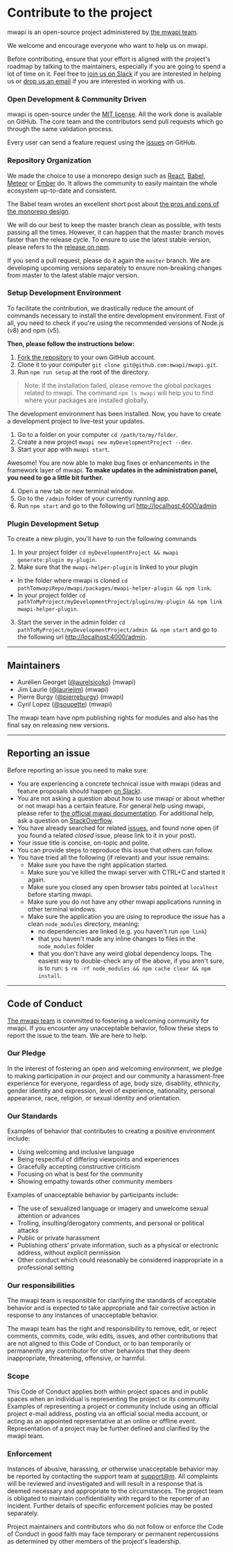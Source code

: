 # Contribute to the project

mwapi is an open-source project administered by [the mwapi team](http://#).

We welcome and encourage everyone who want to help us on mwapi.

Before contributing, ensure that your effort is aligned with the project's roadmap by talking to the maintainers, especially if you are going to spend a lot of time on it. Feel free to [join us on Slack](http://slack.#) if you are interested in helping us or [drop us an email](mailto:hi@m) if you are interested in working with us.

### Open Development & Community Driven
mwapi is open-source under the [MIT license](https://github.com/MantisWare/mwapi/blob/master/LICENSE.md). All the work done is available on GitHub.
The core team and the contributors send pull requests which go through the same validation process.

Every user can send a feature request using the [issues](https://github.com/MantisWare/mwapi/issues) on GitHub.


### Repository Organization
We made the choice to use a monorepo design such as [React](https://github.com/facebook/react/tree/master/packages), [Babel](https://github.com/babel/babel/tree/master/packages), [Meteor](https://github.com/meteor/meteor/tree/devel/packages) or [Ember](https://github.com/emberjs/ember.js/tree/master/packages) do. It allows the community to easily maintain the whole ecosystem up-to-date and consistent.

The Babel team wrotes an excellent short post about [the pros and cons of the monorepo design](https://github.com/babel/babel/blob/master/doc/design/monorepo.md).

We will do our best to keep the master branch clean as possible, with tests passing all the times. However, it can happen that the master branch moves faster than the release cycle. To ensure to use the latest stable version, please refers to the [release on npm](https://www.npmjs.com/package/mwapi).

If you send a pull request, please do it again the `master` branch. We are developing upcoming versions separately to ensure non-breaking changes from master to the latest stable major version.


### Setup Development Environment
To facilitate the contribution, we drastically reduce the amount of commands necessary to install the entire development environment. First of all, you need to check if you're using the recommended versions of Node.js (v8) and npm (v5).

**Then, please follow the instructions below:**

1. [Fork the repository](https://github.com/MantisWare/mwapi) to your own GitHub account.
2. Clone it to your computer `git clone git@github.com:mwapi/mwapi.git`.
3. Run `npm run setup` at the root of the directory.

> Note: If the installation failed, please remove the global packages related to mwapi. The command `npm ls mwapi` will help you to find where your packages are installed globally.

The development environment has been installed. Now, you have to create a development project to live-test your updates.

1. Go to a folder on your computer `cd /path/to/my/folder`.
2. Create a new project `mwapi new myDevelopmentProject --dev`.
3. Start your app with `mwapi start`.

Awesome! You are now able to make bug fixes or enhancements in the framework layer of mwapi. **To make updates in the administration panel, you need to go a little bit further.**

4. Open a new tab or new terminal window.
5. Go to the `/admin` folder of your currently running app.
6. Run `npm start` and go to the following url [http://localhost:4000/admin](http://localhost:4000/admin)

### Plugin Development Setup

To create a new plugin, you'll have to run the following commands

1. In your project folder `cd myDevelopmentProject && mwapi generate:plugin my-plugin`.
2. Make sure that the `mwapi-helper-plugin` is linked to your plugin
  - In the folder where mwapi is cloned `cd pathTomwapiRepo/mwapi/packages/mwapi-helper-plugin && npm link`.
  - In your project folder `cd pathToMyProject/myDevelopmentProject/plugins/my-plugin && npm link mwapi-helper-plugin`.
3. Start the server in the admin folder `cd pathToMyProject/myDevelopmentProject/admin && npm start` and go to the following url [http://localhost:4000/admin](http://localhost:4000/admin).

***

## Maintainers

- Aurélien Georget ([@aurelsicoko](https://github.com/aurelsicoko)) (mwapi)
- Jim Laurie ([@lauriejim](https://github.com/lauriejim)) (mwapi)
- Pierre Burgy ([@pierreburgy](https://github.com/pierreburgy)) (mwapi)
- Cyril Lopez ([@soupette](https://github.com/soupette)) (mwapi)

The mwapi team have npm publishing rights for modules and also has the final say on releasing new versions.

***

## Reporting an issue

Before reporting an issue you need to make sure:
- You are experiencing a concrete technical issue with mwapi (ideas and feature proposals should happen [on Slack](http://slack.#)).
- You are not asking a question about how to use mwapi or about whether or not mwapi has a certain feature. For general help using mwapi, please refer to [the official mwapi documentation](http://#). For additional help, ask a question on [StackOverflow](http://stackoverflow.com/questions/tagged/mwapi).
- You have already searched for related [issues](https://github.com/MantisWare/mwapi/issues), and found none open (if you found a related _closed_ issue, please link to it in your post).
- Your issue title is concise, on-topic and polite.
- You can provide steps to reproduce this issue that others can follow.
- You have tried all the following (if relevant) and your issue remains:
  - Make sure you have the right application started.
  - Make sure you've killed the mwapi server with CTRL+C and started it again.
  - Make sure you closed any open browser tabs pointed at `localhost` before starting mwapi.
  - Make sure you do not have any other mwapi applications running in other terminal windows.
  - Make sure the application you are using to reproduce the issue has a clean `node_modules` directory, meaning:
    * no dependencies are linked (e.g. you haven't run `npm link`)
    * that you haven't made any inline changes to files in the `node_modules` folder
    * that you don't have any weird global dependency loops. The easiest way to double-check any of the above, if you aren't sure, is to run: `$ rm -rf node_modules && npm cache clear && npm install`.

***

## Code of Conduct

[The mwapi team](https://#/company) is committed to fostering a welcoming community for mwapi. If you encounter any unacceptable behavior, follow these steps to report the issue to the team. We are here to help.

### Our Pledge

In the interest of fostering an open and welcoming environment, we pledge to making participation in our project and our community a harassment-free experience for everyone, regardless of age, body size, disability, ethnicity, gender identity and expression, level of experience, nationality, personal appearance, race, religion, or sexual identity and orientation.

### Our Standards

Examples of behavior that contributes to creating a positive environment include:
- Using welcoming and inclusive language
- Being respectful of differing viewpoints and experiences
- Gracefully accepting constructive criticism
- Focusing on what is best for the community
- Showing empathy towards other community members

Examples of unacceptable behavior by participants include:
- The use of sexualized language or imagery and unwelcome sexual attention or advances
- Trolling, insulting/derogatory comments, and personal or political attacks
- Public or private harassment
- Publishing others' private information, such as a physical or electronic address, without explicit permission
- Other conduct which could reasonably be considered inappropriate in a professional setting

### Our responsibilities

The mwapi team is responsible for clarifying the standards of acceptable behavior and is expected to take appropriate and fair corrective action in response to any instances of unacceptable behavior.

The mwapi team has the right and responsibility to remove, edit, or reject comments, commits, code, wiki edits, issues, and other contributions that are not aligned to this Code of Conduct, or to ban temporarily or permanently any contributor for other behaviors that they deem inappropriate, threatening, offensive, or harmful.

### Scope

This Code of Conduct applies both within project spaces and in public spaces when an individual is representing the project or its community. Examples of representing a project or community include using an official project e-mail address, posting via an official social media account, or acting as an appointed representative at an online or offline event. Representation of a project may be further defined and clarified by the mwapi team.

### Enforcement

Instances of abusive, harassing, or otherwise unacceptable behavior may be reported by contacting the support team at [support@m](mailto:support@m). All complaints will be reviewed and investigated and will result in a response that is deemed necessary and appropriate to the circumstances. The project team is obligated to maintain confidentiality with regard to the reporter of an incident. Further details of specific enforcement policies may be posted separately.

Project maintainers and contributors who do not follow or enforce the Code of Conduct in good faith may face temporary or permanent repercussions as determined by other members of the project's leadership.
